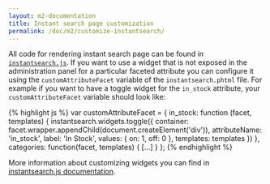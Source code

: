 ```yaml
---
layout: m2-documentation
title: Instant search page customization
permalink: /doc/m2/customize-instantsearch/
---
```


All code for rendering instant search page can be found in [`instantsearch.js`](https://github.com/algolia/algoliasearch-magento-2/blob/master/view/frontend/web/instantsearch.js).
If you want to use a widget that is not exposed in the administration panel for a particular faceted attribute you can configure it using the `customAttributeFacet` variable of the `instantsearch.phtml` file. For example if you want to have a toggle widget for the `in_stock` attribute, your `customAttributeFacet` variable should look like:

{% highlight js %}
var customAttributeFacet = {
  in_stock: function (facet, templates) {
    instantsearch.widgets.toggle({
      container: facet.wrapper.appendChild(document.createElement('div')),
      attributeName: 'in_stock',
      label: 'In Stock',
      values: {
        on: 1,
        off: 0
      },
      templates: templates
    })
  },
  categories: function(facet, templates) {
    [...]
  }
};
{% endhighlight %}

More information about customizing widgets you can find in [instantsearch.js documentation](https://community.algolia.com/instantsearch.js/documentation/).